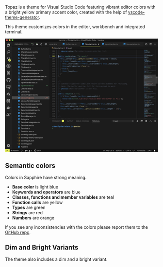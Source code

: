Topaz is a theme for Visual Studio Code featuring vibrant editor colors with a bright yellow primary accent color, created with the help of [vscode-theme-generator](https://github.com/Tyriar/vscode-theme-generator).

This theme customizes colors in the editor, workbench and integrated terminal.

![Visual Studio Code Topaz theme preview](https://github.com/Tyriar/vscode-theme-topaz/raw/master/images/preview.png)

## Semantic colors

Colors in Sapphire have strong meaning.

- **Base color** is light blue
- **Keywords and operators** are blue
- **Classes, functions and member variables** are teal
- **Function calls** are yellow
- **Types** are green
- **Strings** are red
- **Numbers** are orange

If you see any inconsistencies with the colors please report them to the [GitHub repo](https://github.com/Tyriar/vscode-theme-topaz).

## Dim and Bright Variants

The theme also includes a dim and a bright variant.
